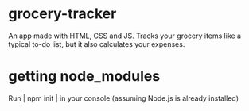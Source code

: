 # grocery-tracker
An app made with HTML, CSS and JS. Tracks your grocery items like a typical to-do list, but it also calculates your expenses.

# getting node_modules
Run | npm init | in your console (assuming Node.js is already installed)